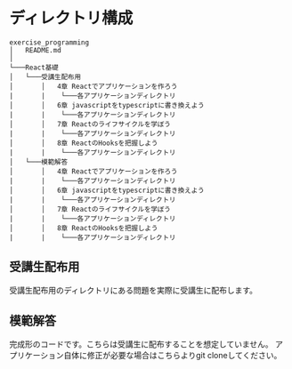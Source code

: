 # ディレクトリ構成
```
exercise_programming
│   README.md
│
└───React基礎
│   └───受講生配布用
│       │   4章 Reactでアプリケーションを作ろう
|       |    └───各アプリケーションディレクトリ
│       │   6章 javascriptをtypescriptに書き換えよう
|       |    └───各アプリケーションディレクトリ
│       │   7章 Reactのライフサイクルを学ぼう
|       |    └───各アプリケーションディレクトリ
│       │   8章 ReactのHooksを把握しよう
|       |    └───各アプリケーションディレクトリ
│   └───模範解答
│       │   4章 Reactでアプリケーションを作ろう
|       |    └───各アプリケーションディレクトリ
│       │   6章 javascriptをtypescriptに書き換えよう
|       |    └───各アプリケーションディレクトリ
│       │   7章 Reactのライフサイクルを学ぼう
|       |    └───各アプリケーションディレクトリ
│       │   8章 ReactのHooksを把握しよう
|       |    └───各アプリケーションディレクトリ
```

## 受講生配布用

受講生配布用のディレクトリにある問題を実際に受講生に配布します。

## 模範解答

完成形のコードです。こちらは受講生に配布することを想定していません。
アプリケーション自体に修正が必要な場合はこちらよりgit cloneしてください。